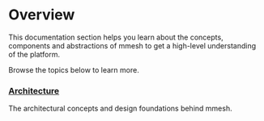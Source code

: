 # Overview

This documentation section helps you learn about the concepts, components and abstractions of mmesh to get a high-level understanding of the platform.

Browse the topics below to learn more.

### [Architecture](/docs/platform/concepts/architecture/)

The architectural concepts and design foundations behind mmesh.
